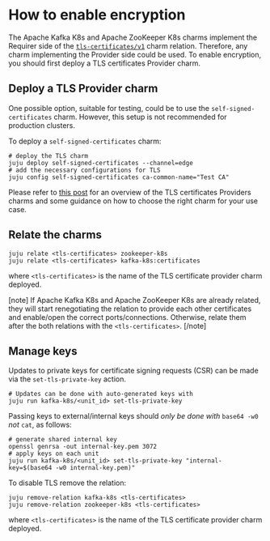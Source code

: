 # How to enable encryption

The Apache Kafka K8s and Apache ZooKeeper K8s charms implement the Requirer side of the [`tls-certificates/v1`](https://github.com/canonical/charm-relation-interfaces/blob/main/interfaces/tls_certificates/v1/README.md) charm relation. 
Therefore, any charm implementing the Provider side could be used. 
To enable encryption, you should first deploy a TLS certificates Provider charm.

## Deploy a TLS Provider charm

One possible option, suitable for testing, could be to use the `self-signed-certificates` charm. However, this setup is not recommended for production clusters. 

To deploy a `self-signed-certificates` charm:

```shell
# deploy the TLS charm
juju deploy self-signed-certificates --channel=edge
# add the necessary configurations for TLS
juju config self-signed-certificates ca-common-name="Test CA"
```

Please refer to [this post](https://charmhub.io/topics/security-with-x-509-certificates) for an overview of the TLS certificates Providers charms and some guidance on how to choose the right charm for your use case. 

## Relate the charms

```
juju relate <tls-certificates> zookeeper-k8s
juju relate <tls-certificates> kafka-k8s:certificates
```

where `<tls-certificates>` is the name of the TLS certificate provider charm deployed.

[note]
If Apache Kafka K8s and Apache ZooKeeper K8s are already related, they will start renegotiating the relation to provide each other certificates and enable/open the correct ports/connections. Otherwise, relate them after the both relations with the `<tls-certificates>`.
[/note]

## Manage keys

Updates to private keys for certificate signing requests (CSR) can be made via the `set-tls-private-key` action.

```shell
# Updates can be done with auto-generated keys with
juju run kafka-k8s/<unit_id> set-tls-private-key
```

Passing keys to external/internal keys should *only be done with* `base64 -w0` *not* `cat`, as follows:

```shell
# generate shared internal key
openssl genrsa -out internal-key.pem 3072
# apply keys on each unit
juju run kafka-k8s/<unit_id> set-tls-private-key "internal-key=$(base64 -w0 internal-key.pem)"
```

To disable TLS remove the relation:

```shell
juju remove-relation kafka-k8s <tls-certificates>
juju remove-relation zookeeper-k8s <tls-certificates>
```

where `<tls-certificates>` is the name of the TLS certificate provider charm deployed.
